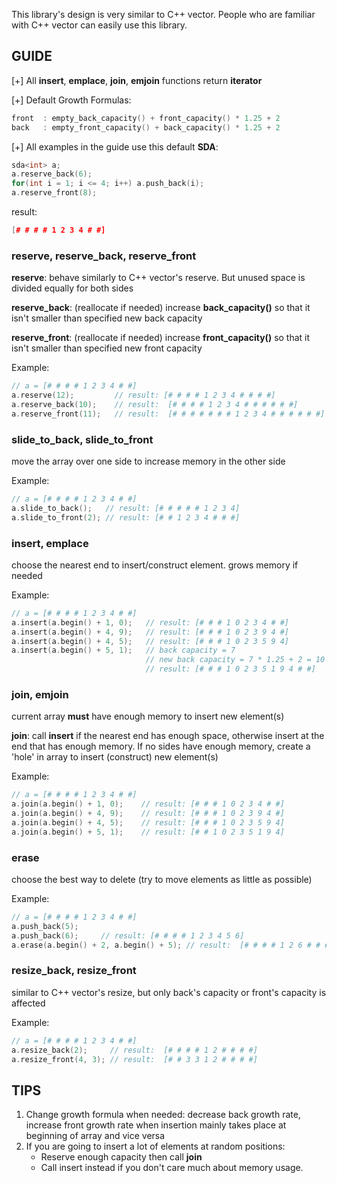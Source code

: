 This library's design is very similar to C++ vector. People who are familiar with C++ vector can easily use this library. 



## GUIDE

[+]	All **insert**, **emplace**, **join**, **emjoin** functions return **iterator**

[+]	Default Growth Formulas:

```c++
front  : empty_back_capacity() + front_capacity() * 1.25 + 2
back   : empty_front_capacity() + back_capacity() * 1.25 + 2
```

[+]	All examples in the guide use this default **SDA**:

```c++
sda<int> a;
a.reserve_back(6);
for(int i = 1; i <= 4; i++) a.push_back(i);
a.reserve_front(8);
```

result:

```c++
[# # # # 1 2 3 4 # #]
```



### reserve, reserve_back, reserve_front

**reserve**: behave similarly to C++ vector's reserve. But unused space is divided equally for both sides

**reserve_back**: (reallocate if needed) increase **back_capacity()** so that it isn't smaller than specified new back capacity

**reserve_front**: (reallocate if needed) increase **front_capacity()** so that it isn't smaller than specified new front capacity

Example:

```c++
// a = [# # # # 1 2 3 4 # #]
a.reserve(12);         // result: [# # # # 1 2 3 4 # # # #]
a.reserve_back(10);    // result:  [# # # # 1 2 3 4 # # # # # #]
a.reserve_front(11);   // result:  [# # # # # # # 1 2 3 4 # # # # # #]
```



### slide_to_back, slide_to_front

move the array over one side to increase memory in the other side

Example:

```c++
// a = [# # # # 1 2 3 4 # #]
a.slide_to_back();   // result: [# # # # # 1 2 3 4]
a.slide_to_front(2); // result: [# # 1 2 3 4 # # #]
```



### insert, emplace

choose the nearest end to insert/construct element. grows memory if needed

Example:

```c++
// a = [# # # # 1 2 3 4 # #]
a.insert(a.begin() + 1, 0);   // result: [# # # 1 0 2 3 4 # #]
a.insert(a.begin() + 4, 9);   // result: [# # # 1 0 2 3 9 4 #]
a.insert(a.begin() + 4, 5);   // result: [# # # 1 0 2 3 5 9 4]
a.insert(a.begin() + 5, 1);   // back capacity = 7 
                              // new back capacity = 7 * 1.25 + 2 = 10
                              // result: [# # # 1 0 2 3 5 1 9 4 # #]
```

### join, emjoin

current array **must** have enough memory to insert new element(s)

**join**: call **insert** if the nearest end has enough space, otherwise insert at the end that has enough memory. If no sides have enough memory, create a 'hole' in array to insert (construct) new element(s)

Example:

```c++
// a = [# # # # 1 2 3 4 # #]
a.join(a.begin() + 1, 0);    // result: [# # # 1 0 2 3 4 # #]
a.join(a.begin() + 4, 9);    // result: [# # # 1 0 2 3 9 4 #]
a.join(a.begin() + 4, 5);    // result: [# # # 1 0 2 3 5 9 4]
a.join(a.begin() + 5, 1);    // result: [# # 1 0 2 3 5 1 9 4]
```



### erase

choose the best way to delete (try to move elements as little as possible)

Example:

```c++
// a = [# # # # 1 2 3 4 # #]
a.push_back(5);
a.push_back(6);     // result: [# # # # 1 2 3 4 5 6]
a.erase(a.begin() + 2, a.begin() + 5); // result:  [# # # # 1 2 6 # # #]
```



### resize_back, resize_front

similar to C++ vector's resize, but only back's capacity or front's capacity is affected

Example:

```c++
// a = [# # # # 1 2 3 4 # #]
a.resize_back(2);     // result:  [# # # # 1 2 # # # #]
a.resize_front(4, 3); // result:  [# # 3 3 1 2 # # # #]
```



## TIPS

1. Change growth formula when needed: decrease back growth rate, increase front growth rate when insertion mainly takes place at beginning of array and vice versa
2. If you are going to insert a lot of elements at random positions:
   - Reserve enough capacity then call **join**
   - Call insert instead if you don't care much about memory usage.

